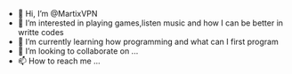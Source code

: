 - 👋 Hi, I’m @MartixVPN
- 👀 I’m interested in playing games,listen music  and how I can be better in writte codes 
- 🌱 I’m currently learning how  programming and  what can I first program
- 💞️ I’m looking to collaborate on ...
- 📫 How to reach me ...

<!---
MartixVPN/MartixVPN is a ✨ special ✨ repository because its `README.md` (this file) appears on your GitHub profile.
You can click the Preview link to take a look at your changes.
--->
